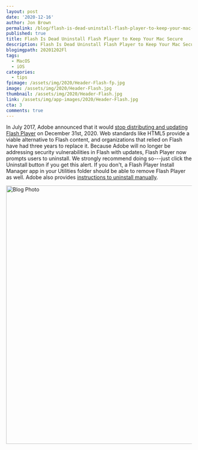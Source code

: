 ```yaml
---
layout: post
date: '2020-12-16'
author: Jon Brown
permalink: /blog/flash-is-dead-uninstall-flash-player-to-keep-your-mac-secure/
published: true
title: Flash Is Dead Uninstall Flash Player to Keep Your Mac Secure
description: Flash Is Dead Uninstall Flash Player to Keep Your Mac Secure
blogimgpath: 20201202Fl
tags:
  - MacOS
  - iOS
categories:
  - tips
fpimage: /assets/img/2020/Header-Flash-fp.jpg
image: /assets/img/2020/Header-Flash.jpg
thumbnail: /assets/img/2020/Header-Flash.jpg
link: /assets/img/app-images/2020/Header-Flash.jpg
cta: 3
comments: true
---
```

In July 2017, Adobe announced that it would [stop distributing and
updating Flash
Player](https://www.adobe.com/products/flashplayer/end-of-life.html) on
December 31st, 2020. Web standards like HTML5 provide a viable
alternative to Flash content, and organizations that relied on Flash
have had three years to replace it. Because Adobe will no longer be
addressing security vulnerabilities in Flash with updates, Flash Player
now prompts users to uninstall. We strongly recommend doing so---just
click the Uninstall button if you get this alert. If you don't, a Flash
Player Install Manager app in your Utilities folder should be able to
remove Flash Player as well. Adobe also provides [instructions to
uninstall
manually](https://helpx.adobe.com/flash-player/kb/uninstall-flash-player-mac-os.html).

<img alt="Blog Photo" src="{{ site.site_cdn }}/assets/img/blog/2020/20201202Fl/image2.png" class="img-fluid rounded m-2" width="700" />